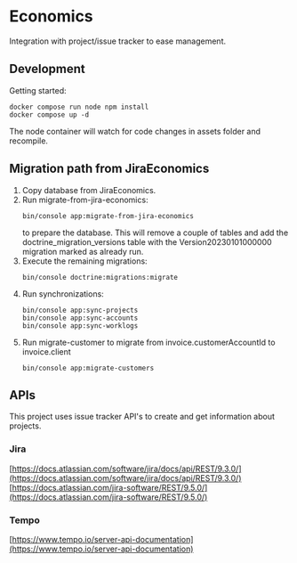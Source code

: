# Economics

Integration with project/issue tracker to ease management.

## Development

Getting started:
```shell
docker compose run node npm install
docker compose up -d
```

The node container will watch for code changes in assets folder and recompile.

## Migration path from JiraEconomics

1. Copy database from JiraEconomics.
2. Run migrate-from-jira-economics:
   ```shell
   bin/console app:migrate-from-jira-economics
   ```
   to prepare the database. This will remove a couple of tables and add the doctrine_migration_versions table
   with the Version20230101000000 migration marked as already run.
3. Execute the remaining migrations:
   ```shell
   bin/console doctrine:migrations:migrate
   ```
4. Run synchronizations:
   ```shell
   bin/console app:sync-projects
   bin/console app:sync-accounts
   bin/console app:sync-worklogs
   ```
5. Run migrate-customer to migrate from invoice.customerAccountId to invoice.client
   ```shell
   bin/console app:migrate-customers
   ```

## APIs

This project uses issue tracker API's to create and get information about projects.

### Jira

[https://docs.atlassian.com/software/jira/docs/api/REST/9.3.0/](https://docs.atlassian.com/software/jira/docs/api/REST/9.3.0/)
[https://docs.atlassian.com/jira-software/REST/9.5.0/](https://docs.atlassian.com/jira-software/REST/9.5.0/)

### Tempo

[https://www.tempo.io/server-api-documentation](https://www.tempo.io/server-api-documentation)
